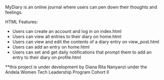 MyDiary is an online journal where users can pen down their thoughts and feelings.

HTML Features:
- Users can create an account and log in on index.html
- Users can view all entries to their diary on home.html
- Users can view and edit the contents of a diary entry on view_post.html
- Users can add an entry on home.html
- Users can set and get daily notifications that prompt them to add an entry to their diary on profile.html

**this project is under development by Diana Rita Nanyanzi under the Andela Women Tech Leadership Program Cohort II
